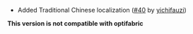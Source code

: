 - Added Traditional Chinese localization ([#40](https://github.com/xiaocihua/stack-to-nearby-chests/pull/40) by [yichifauzi](https://github.com/yichifauzi))

**This version is not compatible with optifabric**